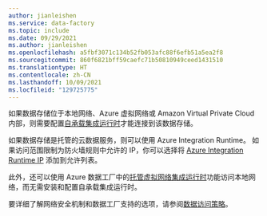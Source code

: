 ```yaml
---
author: jianleishen
ms.service: data-factory
ms.topic: include
ms.date: 09/29/2021
ms.author: jianleishen
ms.openlocfilehash: a5fbf3071c134b52fb053afc88f6efb51a5ea2f8
ms.sourcegitcommit: 860f6821bff59caefc71b50810949ceed1431510
ms.translationtype: HT
ms.contentlocale: zh-CN
ms.lasthandoff: 10/09/2021
ms.locfileid: "129725775"
---
```

<!--
    Separate the generic requirement on Self-hosted Integration Runtime setup from connector articles.
-->
如果数据存储位于本地网络、Azure 虚拟网络或 Amazon Virtual Private Cloud 内部，则需要配置[自承载集成运行时](../create-self-hosted-integration-runtime.md)才能连接到该数据存储。

如果数据存储是托管的云数据服务，则可以使用 Azure Integration Runtime。 如果访问范围限制为防火墙规则中允许的 IP，你可以选择将 [Azure Integration Runtime IP](../azure-integration-runtime-ip-addresses.md) 添加到允许列表。 

此外，还可以使用 Azure 数据工厂中的[托管虚拟网络集成运行时](../tutorial-managed-virtual-network-on-premise-sql-server.md)功能访问本地网络，而无需安装和配置自承载集成运行时。

要详细了解网络安全机制和数据工厂支持的选项，请参阅[数据访问策略](../data-access-strategies.md)。
